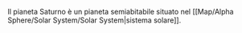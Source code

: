 Il pianeta Saturno è un pianeta semiabitabile situato nel [[Map/Alpha Sphere/Solar System/Solar System|sistema solare]].